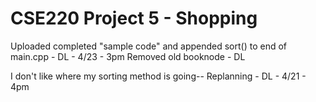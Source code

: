 # CSE220 Project 5 - Shopping

Uploaded completed "sample code" and appended sort() to end of main.cpp - DL - 4/23 - 3pm
Removed old booknode - DL

I don't like where my sorting method is going-- Replanning - DL - 4/21 - 4pm
